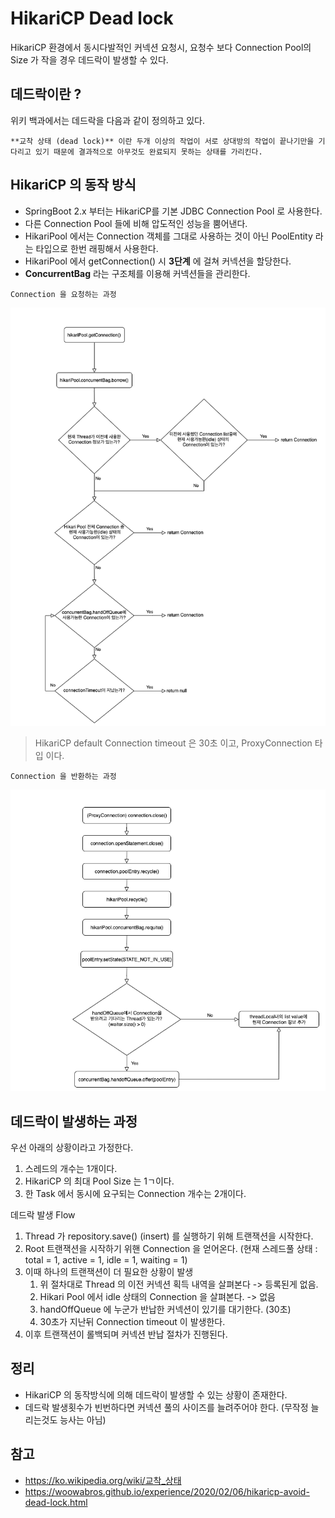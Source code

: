 # HikariCP Dead lock 

HikariCP 환경에서 동시다발적인 커넥션 요청시, 요청수 보다 Connection Pool의 Size 가 작을 경우 데드락이 발생할 수 있다.

## 데드락이란 ?

위키 백과에서는 데드락을 다음과 같이 정의하고 있다.

```
**교착 상태 (dead lock)** 이란 두개 이상의 작업이 서로 상대방의 작업이 끝나기만을 기다리고 있기 때문에 결과적으로 아무것도 완료되지 못하는 상태를 가리킨다.
```

## HikariCP 의 동작 방식
- SpringBoot 2.x 부터는 HikariCP를 기본 JDBC Connection Pool 로 사용한다.
- 다른 Connection Pool 들에 비해 압도적인 성능을 뿜어낸다.
- HikariPool 에서는 Connection 객체를 그대로 사용하는 것이 아닌 PoolEntity 라는 타입으로 한번 래핑해서 사용한다.
- HikariPool 에서 getConnection() 시 **3단계** 에 걸쳐 커넥션을 할당한다.
- **ConcurrentBag** 라는 구조체를 이용해 커넥션들을 관리한다.

`Connection 을 요청하는 과정`

![커넥션 획득](./images/hikaricp_get_connection.png)

> HikariCP default Connection timeout 은 30초 이고, ProxyConnection 타입 이다.


`Connection 을 반환하는 과정`

![커넥션 반환](./images/hikaricp_release_connection.png)

## 데드락이 발생하는 과정

우선 아래의 상황이라고 가정한다.

1. 스레드의 개수는 1개이다.
2. HikariCP 의 최대 Pool Size 는 1ㄱ이다.
3. 한 Task 에서 동시에 요구되는 Connection 개수는 2개이다.


데드락 발생 Flow

1. Thread 가 repository.save() (insert) 를 실행하기 위해 트랜잭션을 시작한다.
2. Root 트랜잭션을 시작하기 위핸 Connection 을 얻어온다. (현재 스레드풀 상태 : total = 1, active = 1, idle = 1, waiting = 1)
3. 이때 하나의 트랜잭션이 더 필요한 상황이 발생
    1. 위 절차대로 Thread 의 이전 커넥션 획득 내역을 살펴본다 -> 등록된게 없음.
    2. Hikari Pool 에서 idle 상태의 Connection 을 살펴본다. -> 없음
    3. handOffQueue 에 누군가 반납한 커넥션이 있기를 대기한다. (30초)
    4. 30초가 지난뒤 Connection timeout 이 발생한다.
4. 이후 트랜잭션이 롤백되며 커넥션 반납 절차가 진행된다.

## 정리
- HikariCP 의 동작방식에 의해 데드락이 발생할 수 있는 상황이 존재한다.
- 데드락 발생횟수가 빈번하다면 커넥션 풀의 사이즈를 늘려주어야 한다. (무작정 늘리는것도 능사는 아님)

## 참고
- https://ko.wikipedia.org/wiki/교착_상태
- https://woowabros.github.io/experience/2020/02/06/hikaricp-avoid-dead-lock.html